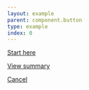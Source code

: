 ```yaml
---
layout: example
parent: component.button
type: example
index: 0
---
```


<div class="ds_button-group">
<a href="#" class="ds_button  ds_button--small">Start here</a><br />

<a href="#" class="ds_button  ds_button--small  ds_button--max  ds_button--secondary">View summary</a><br />

<a href="#" class="ds_button  ds_button--small  ds_button--fixed  ds_button--cancel">Cancel</a>
</div>
